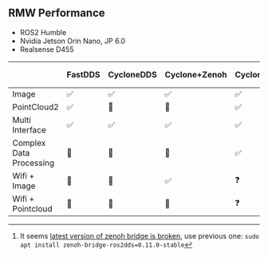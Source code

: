   ## RMW Performance 
- ROS2 Humble
- Nvidia Jetson Orin Nano, JP 6.0
- Realsense D455


|  | FastDDS | CycloneDDS | Cyclone+Zenoh | Cyclone+Iceoryx | Cyclone+Iceoryx+Zenoh bridge[^zenoh_bug] |
|---|---|---|---|---|---|
| Image | :white_check_mark: | :white_check_mark: | :white_check_mark: | :white_check_mark: | :white_check_mark: |
| PointCloud2 | :white_check_mark: | :woozy_face: | :woozy_face: | :white_check_mark: | :white_check_mark: |
| Multi Interface | :white_check_mark: | :white_check_mark: | :white_check_mark: | :white_check_mark: | :white_check_mark: |
| Complex Data Processing | :woozy_face: | :cursing_face: | :cursing_face: | :white_check_mark: | :white_check_mark: |
| Wifi + Image | :woozy_face: | :cursing_face: | :white_check_mark: | :question: | :white_check_mark: |
| Wifi + Pointcloud | :cursing_face: | :cursing_face: | :woozy_face: | :question: | :white_check_mark: |

 [^zenoh_bug]: It seems [latest version of zenoh bridge is broken](https://github.com/eclipse-zenoh/zenoh-plugin-ros2dds/issues/190), use previous one:
 `sudo apt install zenoh-bridge-ros2dds=0.11.0-stable`
